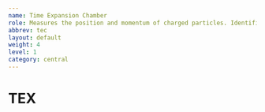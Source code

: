 ```yaml
---
name: Time Expansion Chamber
role: Measures the position and momentum of charged particles. Identifies particles.
abbrev: tec
layout: default
weight: 4
level: 1
category: central
---
```

# TEX

